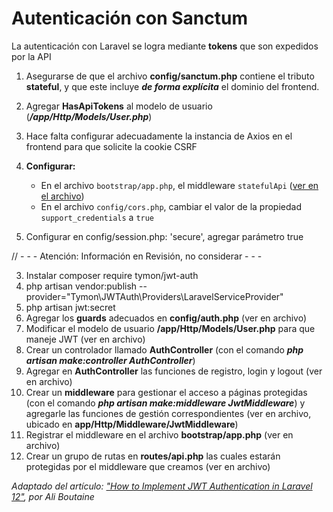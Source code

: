 # Autenticación con Sanctum

La autenticación con Laravel se logra mediante **tokens** que son expedidos por la API

1. Asegurarse de que el archivo **config/sanctum.php** contiene el tributo **stateful**, y que este incluye **_de forma explícita_** el dominio del frontend.
2. Agregar **HasApiTokens** al modelo de usuario (**_/app/Http/Models/User.php_**)

3. Hace falta configurar adecuadamente la instancia de Axios en el frontend para que solicite la cookie CSRF
4. **Configurar:**

   - En el archivo `bootstrap/app.php`, el middleware `statefulApi` ([ver en el archivo](../back_notas_2/bootstrap/app.php))
   - En el archivo `config/cors.php`, cambiar el valor de la propiedad `support_credentials` a `true`

5. Configurar en config/session.php:
   'secure', agregar parámetro true

// - - - Atención: Información en Revisión, no considerar - - -

3. Instalar composer require tymon/jwt-auth
4. php artisan vendor:publish --provider="Tymon\JWTAuth\Providers\LaravelServiceProvider"
5. php artisan jwt:secret
6. Agregar los **guards** adecuados en **config/auth.php** (ver en archivo)
7. Modificar el modelo de usuario **/app/Http/Models/User.php** para que maneje JWT (ver en archivo)
8. Crear un controlador llamado **AuthController** (con el comando **_php artisan make:controller AuthController_**)
9. Agregar en **AuthController** las funciones de registro, login y logout (ver en archivo)
10. Crear un **middleware** para gestionar el acceso a páginas protegidas (con el comando **_php artisan make:middleware JwtMiddleware_**) y agregarle las funciones de gestión correspondientes (ver en archivo, ubicado en **app/Http/Middleware/JwtMiddleware**)
11. Registrar el middleware en el archivo **bootstrap/app.php** (ver en archivo)
12. Crear un grupo de rutas en **routes/api.php** las cuales estarán protegidas por el middleware que creamos (ver en archivo)

_Adaptado del artículo: ["How to Implement JWT Authentication in Laravel 12"](https://medium.com/@aliboutaine/how-to-implement-jwt-authentication-in-laravel-12-1e2ae878d5dc), por Ali Boutaine_
